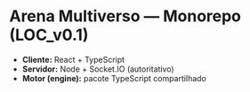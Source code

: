 ﻿# Arena Multiverso — Monorepo (LOC_v0.1)
- **Cliente:** React + TypeScript
- **Servidor:** Node + Socket.IO (autoritativo)
- **Motor (engine):** pacote TypeScript compartilhado
